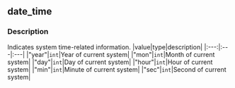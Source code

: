 ﻿## date_time

### Description

Indicates system time-related information.
|value|type|description|
|:---:|:---|:---|
|"year"|`int`|Year of current system|
|"mon"|`int`|Month of current system|
|"day"|`int`|Day of current system|
|"hour"|`int`|Hour of current system|
|"min"|`int`|Minute of current system|
|"sec"|`int`|Second of current system|
